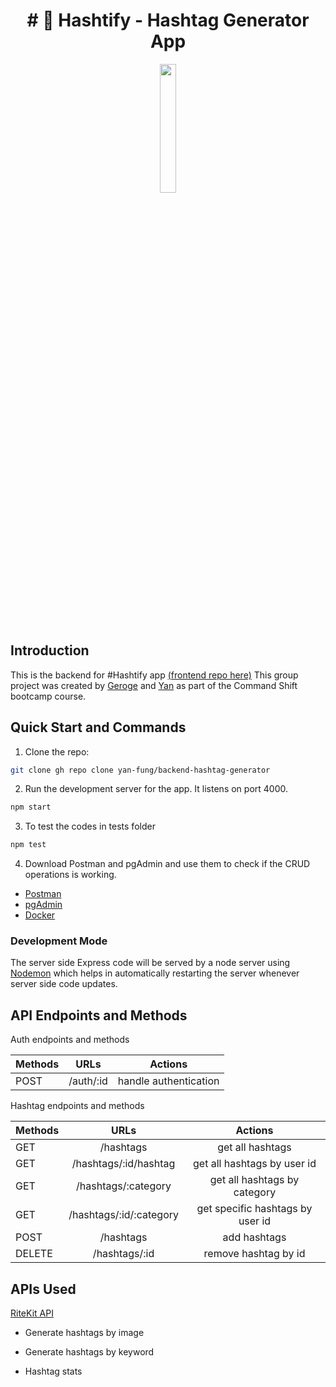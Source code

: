 <h1 align="center">
# 📱 Hashtify - Hashtag Generator App 

</h1>

<p align="center" width="100%">
    <img width="23%" src="https://user-images.githubusercontent.com/106375522/226183176-10a763c0-ed81-4784-aae9-e0863c4f8247.jpg"
</p>

## Introduction
This is the backend for #️Hashtify app [(frontend repo here)](https://github.com/George-xixi/hashtify) This group project was created by [Geroge](https://github.com/George-xixi) and [Yan](https://github.com/yan-fung) as part of the Command Shift bootcamp course.


## Quick Start and Commands

1. Clone the repo:

```bash
git clone gh repo clone yan-fung/backend-hashtag-generator
```

2. Run the development server for the app. It listens on port 4000.

```bash
npm start
```

3. To test the codes in tests folder

```bash
npm test
```

4. Download Postman and pgAdmin and use them to check if the CRUD operations is working.

- [Postman](https://www.postman.com/downloads/)
- [pgAdmin](https://www.pgadmin.org/download/)
- [Docker](https://www.docker.com/products/docker-desktop/)

### Development Mode

The server side Express code will be served by a node server using [Nodemon](https://nodemon.io/) which helps in automatically restarting the server whenever server side code updates.

## API Endpoints and Methods

Auth endpoints and methods

| **Methods** |   **URLs**   |     **Actions**      |
| :---------- | :----------: | :------------------: |
| POST        |   /auth/:id  | handle authentication|

Hashtag endpoints and methods

| **Methods** |        **URLs**         |              **Actions**              |
| :---------- | :---------------------: | :-----------------------------------: |
| GET         |         /hashtags       |            get all hashtags           |
| GET         |  /hashtags/:id/hashtag  |        get all hashtags by user id    |
| GET         |    /hashtags/:category  |      get all hashtags by category     |
| GET         | /hashtags/:id/:category |  get specific hashtags by user id     |
| POST        |         /hashtags       |            add hashtags               |
| DELETE      |       /hashtags/:id     |          remove hashtag by id         |

## APIs Used
[RiteKit API](https://ritekit.com/accounts/)

- Generate hashtags by image

- Generate hashtags by keyword

- Hashtag stats
